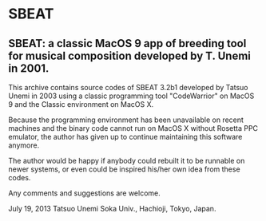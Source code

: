 SBEAT
=====

SBEAT: a classic MacOS 9 app of breeding tool for musical composition developed by T. Unemi in 2001.
--------
This archive contains source codes of SBEAT 3.2b1 developed by
Tatsuo Unemi in 2003 using a classic programming tool
"CodeWarrior" on MacOS 9 and the Classic environment on MacOS X.

Because the programming environment has been unavailable on
recent machines and the binary code cannot run on MacOS X
without Rosetta PPC emulator, the author has given up to
continue maintaining this software anymore.

The author would be happy if anybody could rebuilt it to be
runnable on newer systems, or even could be inspired his/her
own idea from these codes.

Any comments and suggestions are welcome.

July 19, 2013
Tatsuo Unemi
Soka Univ., Hachioji, Tokyo, Japan.
